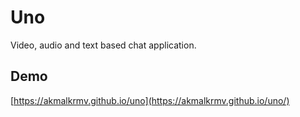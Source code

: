 # Uno

Video, audio and text based chat application.

## Demo

[https://akmalkrmv.github.io/uno](https://akmalkrmv.github.io/uno/)

